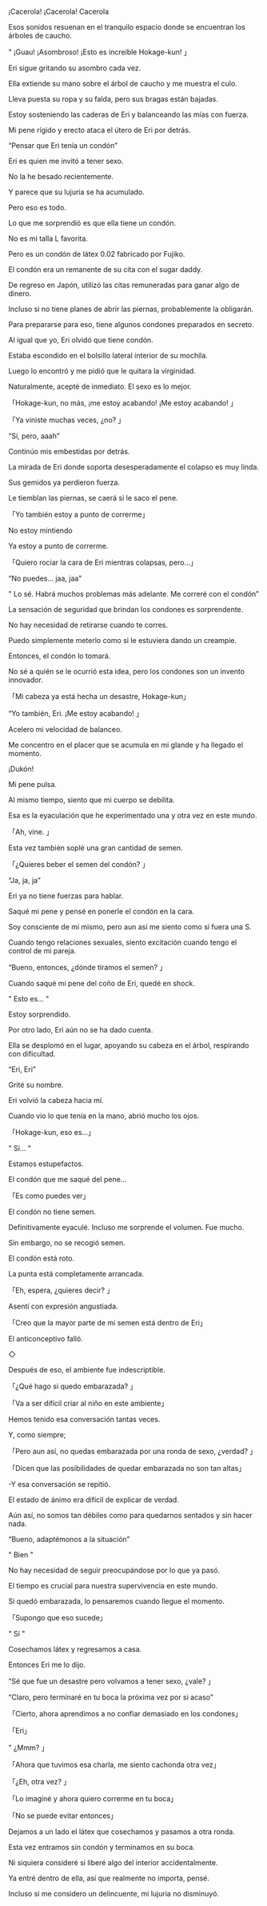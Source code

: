
¡Cacerola! ¡Cacerola! Cacerola

Esos sonidos resuenan en el tranquilo espacio donde se encuentran los árboles de caucho.

" ¡Guau! ¡Asombroso! ¡Esto es increíble Hokage-kun! 」

Eri sigue gritando su asombro cada vez.

Ella extiende su mano sobre el árbol de caucho y me muestra el culo.

Lleva puesta su ropa y su falda, pero sus bragas están bajadas.

Estoy sosteniendo las caderas de Eri y balanceando las mías con fuerza.

Mi pene rígido y erecto ataca el útero de Eri por detrás.

“Pensar que Eri tenía un condón”

Eri es quien me invitó a tener sexo.

No la he besado recientemente.

Y parece que su lujuria se ha acumulado.

Pero eso es todo.

Lo que me sorprendió es que ella tiene un condón.

No es mi talla L favorita.

Pero es un condón de látex 0.02 fabricado por Fujiko.

El condón era un remanente de su cita con el sugar daddy.

De regreso en Japón, utilizó las citas remuneradas para ganar algo de dinero.

Incluso si no tiene planes de abrir las piernas, probablemente la obligarán.

Para prepararse para eso, tiene algunos condones preparados en secreto.

Al igual que yo, Eri olvidó que tiene condón.

Estaba escondido en el bolsillo lateral interior de su mochila.

Luego lo encontró y me pidió que le quitara la virginidad.

Naturalmente, acepté de inmediato. El sexo es lo mejor.

「Hokage-kun, no más, ¡me estoy acabando! ¡Me estoy acabando! 」

「Ya viniste muchas veces, ¿no? 」

“Sí, pero, aaah”

Continúo mis embestidas por detrás.

La mirada de Eri donde soporta desesperadamente el colapso es muy linda.

Sus gemidos ya perdieron fuerza.

Le tiemblan las piernas, se caerá si le saco el pene.

「Yo también estoy a punto de correrme」

No estoy mintiendo

Ya estoy a punto de correrme.

「Quiero rociar la cara de Eri mientras colapsas, pero...」

“No puedes… jaa, jaa”

" Lo sé. Habrá muchos problemas más adelante. Me correré con el condón”

La sensación de seguridad que brindan los condones es sorprendente.

No hay necesidad de retirarse cuando te corres.

Puedo simplemente meterlo como si le estuviera dando un creampie.

Entonces, el condón lo tomará.

No sé a quién se le ocurrió esta idea, pero los condones son un invento innovador.

「Mi cabeza ya está hecha un desastre, Hokage-kun」

“Yo también, Eri. ¡Me estoy acabando! 」

Acelero mi velocidad de balanceo.

Me concentro en el placer que se acumula en mi glande y ha llegado el momento.

¡Dukón!

Mi pene pulsa.

Al mismo tiempo, siento que mi cuerpo se debilita.

Esa es la eyaculación que he experimentado una y otra vez en este mundo.

「Ah, vine. 」

Esta vez también soplé una gran cantidad de semen.

「¿Quieres beber el semen del condón? 」

“Ja, ja, ja”

Eri ya no tiene fuerzas para hablar.

Saqué mi pene y pensé en ponerle el condón en la cara.

Soy consciente de mí mismo, pero aun así me siento como si fuera una S.

Cuando tengo relaciones sexuales, siento excitación cuando tengo el control de mi pareja.

“Bueno, entonces, ¿dónde tiramos el semen? 」

Cuando saqué mi pene del coño de Eri, quedé en shock.

" Esto es… "

Estoy sorprendido.

Por otro lado, Eri aún no se ha dado cuenta.

Ella se desplomó en el lugar, apoyando su cabeza en el árbol, respirando con dificultad.

“Eri, Eri”

Grité su nombre.

Eri volvió la cabeza hacia mí.

Cuando vio lo que tenía en la mano, abrió mucho los ojos.

「Hokage-kun, eso es...」

" Sí… "

Estamos estupefactos.

El condón que me saqué del pene...

「Es como puedes ver」

El condón no tiene semen.

Definitivamente eyaculé. Incluso me sorprende el volumen. Fue mucho.

Sin embargo, no se recogió semen.

El condón está roto.

La punta está completamente arrancada.

「Eh, espera, ¿quieres decir? 」

Asentí con expresión angustiada.

「Creo que la mayor parte de mi semen está dentro de Eri」

El anticonceptivo falló.

◇

Después de eso, el ambiente fue indescriptible.

「¿Qué hago si quedo embarazada? 」

「Va a ser difícil criar al niño en este ambiente」

Hemos tenido esa conversación tantas veces.

Y, como siempre;

「Pero aun así, no quedas embarazada por una ronda de sexo, ¿verdad? 」

「Dicen que las posibilidades de quedar embarazada no son tan altas」

-Y esa conversación se repitió.

El estado de ánimo era difícil de explicar de verdad.

Aún así, no somos tan débiles como para quedarnos sentados y sin hacer nada.

“Bueno, adaptémonos a la situación”

" Bien "

No hay necesidad de seguir preocupándose por lo que ya pasó.

El tiempo es crucial para nuestra supervivencia en este mundo.

Si quedó embarazada, lo pensaremos cuando llegue el momento.

「Supongo que eso sucede」

" Sí "

Cosechamos látex y regresamos a casa.

Entonces Eri me lo dijo.

“Sé que fue un desastre pero volvamos a tener sexo, ¿vale? 」

“Claro, pero terminaré en tu boca la próxima vez por si acaso”

「Cierto, ahora aprendimos a no confiar demasiado en los condones」

「Eri」

" ¿Mmm? 」

「Ahora que tuvimos esa charla, me siento cachonda otra vez」

「¿Eh, otra vez? 」

「Lo imaginé y ahora quiero correrme en tu boca」

「No se puede evitar entonces」

Dejamos a un lado el látex que cosechamos y pasamos a otra ronda.

Esta vez entramos sin condón y terminamos en su boca.

Ni siquiera consideré si liberé algo del interior accidentalmente.

Ya entré dentro de ella, así que realmente no importa, pensé.

Incluso si me considero un delincuente, mi lujuria no disminuyó.